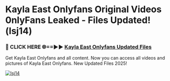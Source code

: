 # Kayla East Onlyfans Original Videos 0nlyFans Leaked - Files Updated! (lsj14)

<h3>🔴 CLICK HERE 🌐==►► <a href="https://tinyurl.com/2jnfzry5" rel="nofollow">Kayla East Onlyfans Updated Files</a></h3>

Get Kayla East Onlyfans and all content. Now you can access all videos and pictures of Kayla East Onlyfans. New Updated Files 2025!

[![lsj14](https://i.imgur.com/GyGTBgg.gif)](https://tinyurl.com/2jnfzry5)
